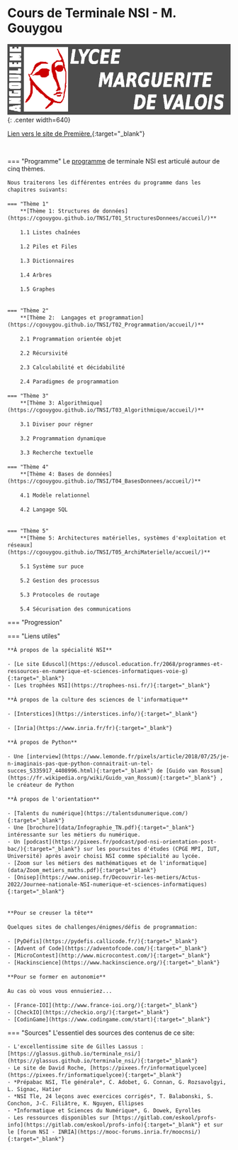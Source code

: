 # Cours de Terminale NSI - M. Gouygou

![mdv](images/logo_MdV_site.png){: .center width=640} 




[Lien vers le site de Première.](https://cgouygou.github.io/1NSI/){:target="_blank"}

<br>

=== "Programme"
    Le [programme](data/Tle_NSI_Specialite_Voie_G_1126614.pdf) de terminale NSI est articulé autour de cinq thèmes.

    Nous traiterons les différentes entrées du programme dans les chapitres suivants:

    === "Thème 1"
        **[Thème 1: Structures de données](https://cgouygou.github.io/TNSI/T01_StructuresDonnees/accueil/)**

        1.1 Listes chaînées
        
        1.2 Piles et Files

        1.3 Dictionnaires

        1.4 Arbres
        
        1.5 Graphes

    
    === "Thème 2"
        **[Thème 2:  Langages et programmation](https://cgouygou.github.io/TNSI/T02_Programmation/accueil/)**

        2.1 Programmation orientée objet

        2.2 Récursivité

        2.3 Calculabilité et décidabilité

        2.4 Paradigmes de programmation

    === "Thème 3"
        **[Thème 3: Algorithmique](https://cgouygou.github.io/TNSI/T03_Algorithmique/accueil/)**

        3.1 Diviser pour régner

        3.2 Programmation dynamique

        3.3 Recherche textuelle

    === "Thème 4"
        **[Thème 4: Bases de données](https://cgouygou.github.io/TNSI/T04_BasesDonnees/accueil/)**

        4.1 Modèle relationnel

        4.2 Langage SQL


    === "Thème 5"
        **[Thème 5: Architectures matérielles, systèmes d'exploitation et réseaux](https://cgouygou.github.io/TNSI/T05_ArchiMaterielle/accueil/)**

        5.1 Système sur puce

        5.2 Gestion des processus

        5.3 Protocoles de routage

        5.4 Sécurisation des communications

=== "Progression"
    <!-- - [Architecture Von Neumann (1ère)](https://glassus.github.io/premiere_nsi/T3_Architecture_materielle/3.2_Architecture_Von_Neumann/cours/)
    - [Systèmes sur puce](T5_Architecture_materielle/5.1_Systemes_sur_puce/cours/) 
    - [Gestion des processus](T5_Architecture_materielle/5.2_Gestion_des_processus/cours/)  
    - [Cryptographie](T5_Architecture_materielle/5.4_Cryptographie/cours/)
    - [Diviser pour régner](T3_Algorithmique/3.1_Diviser_pour_regner/cours/)
    - [Arbres](T1_Structures_de_donnees/1.3_Arbres/cours/)
    - [Protocoles de routage](T5_Architecture_materielle/5.3_Protocoles_de_routage/cours/)
    - [Dictionnaires](T1_Structures_de_donnees/1.2_Dictionnaires/cours/)  
    - [Langage SQL](T4_Bases_de_donnees/4.2_Langage_SQL/cours/)
    - [Modèle relationnel](T4_Bases_de_donnees/4.1_Modele_relationnel/cours/)
    - [Listes / piles / files](T1_Structures_de_donnees/1.1_Listes_Piles_Files/cours/)  
    - [Récursivité](T2_Programmation/2.2_Recursivite/cours/)  
    - [Programmation Orientée Objet](T2_Programmation/2.1_Programmation_Orientee_Objet/cours/)  -->
    
=== "Liens utiles"

    **À propos de la spécialité NSI**

    - [Le site Eduscol](https://eduscol.education.fr/2068/programmes-et-ressources-en-numerique-et-sciences-informatiques-voie-g){:target="_blank"} 
    - [Les trophées NSI](https://trophees-nsi.fr/){:target="_blank"} 

    **À propos de la culture des sciences de l'informatique**

    - [Interstices](https://interstices.info/){:target="_blank"} 

    - [Inria](https://www.inria.fr/fr){:target="_blank"} 

    **À propos de Python**

    - Une [interview](https://www.lemonde.fr/pixels/article/2018/07/25/je-n-imaginais-pas-que-python-connaitrait-un-tel-succes_5335917_4408996.html){:target="_blank"} de [Guido van Rossum](https://fr.wikipedia.org/wiki/Guido_van_Rossum){:target="_blank"} , le créateur de Python

    **À propos de l'orientation**

    - [Talents du numérique](https://talentsdunumerique.com/){:target="_blank"} 
    - Une [brochure](data/Infographie_TN.pdf){:target="_blank"} intéressante sur les métiers du numérique.
    - Un [podcast](https://pixees.fr/podcast/pod-nsi-orientation-post-bac/){:target="_blank"} sur les poursuites d'études (CPGE MPI, IUT, Université) après avoir choisi NSI comme spécialité au lycée.
    - [Zoom sur les métiers des mathématiques et de l'informatique](data/Zoom_metiers_maths.pdf){:target="_blank"} 
    - [Onisep](https://www.onisep.fr/Decouvrir-les-metiers/Actus-2022/Journee-nationale-NSI-numerique-et-sciences-informatiques){:target="_blank"} 


    **Pour se creuser la tête**

    Quelques sites de challenges/énigmes/défis de programmation:

    - [PyDéfis](https://pydefis.callicode.fr/){:target="_blank"} 
    - [Advent of Code](https://adventofcode.com/){:target="_blank"} 
    - [MicroContest](http://www.microcontest.com/){:target="_blank"} 
    - [Hackinscience](https://www.hackinscience.org/){:target="_blank"} 

    **Pour se former en autonomie**

    Au cas où vous vous ennuieriez...

    - [France-IOI](http://www.france-ioi.org/){:target="_blank"} 
    - [CheckIO](https://checkio.org/){:target="_blank"} 
    - [CodinGame](https://www.codingame.com/start){:target="_blank"} 

=== "Sources"
    L'essentiel des sources des contenus de ce site:

    - L'excellentissime site de Gilles Lassus : [https://glassus.github.io/terminale_nsi/](https://glassus.github.io/terminale_nsi/){:target="_blank"} 
    - Le site de David Roche, [https://pixees.fr/informatiquelycee](https://pixees.fr/informatiquelycee){:target="_blank"} 
    - *Prépabac NSI, Tle générale*, C. Adobet, G. Connan, G. Rozsavolgyi, L. Signac, Hatier
    - *NSI Tle, 24 leçons avec exercices corrigés*, T. Balabonski, S. Conchon, J-C. Filiâtre, K. Nguyen, Ellipses
    - *Informatique et Sciences du Numérique*, G. Dowek, Eyrolles
    - Les ressources disponibles sur [https://gitlab.com/eskool/profs-info](https://gitlab.com/eskool/profs-info){:target="_blank"} et sur le [forum NSI - INRIA](https://mooc-forums.inria.fr/moocnsi/){:target="_blank"}
  

<!-- === "Progression"
    Cette progression est découpée selon les 5 périodes entre les vacances.

    === "Période 1"

        6.1 Prise en main de Python

        1.1 Écriture d'un entier positif dans une base $b \geqslant 2$ (2, 10 ou 16).
        
        6.2 Utilisation de bibliothèques

        1.2 Valeurs et expressions booléennes

        1.3 Représentation binaire d'un entier relatif
    
    === "Période 2"

        6.3 Jeux de tests

        6.4 Spécification

        2.1 Tableaux et listes

        7.1 Parcours séquentiel d'un tableau

        1.4 Codage des caractères

        4.1 Pages Web et interactions

    === "Période 3"

        5.1 Modèle de Von Neumann

        2.2 Dictionnaires

        3.1 Manipulation, recherche et tri de tables

        3.2 Fusion et jointure de tables

        5.2 Systèmes d'exploitation

        7.2 Algorithmes de tri
    
    === "Période 4"

        4.2 Protocole HTTP

        4.3 Requêtes GET/POST et formulaires d'une page Web

        7.3 Recherche dichotomique dans un tableau trié

        5.3 Architecture d'un réseau

        1.5 Représentation des réels: nombres flottants
    
    === "Période 5"

        7.4 Algorithmes gloutons

        5.4 IHM, capteurs (Microbit)

        7.5 Algorithme des $k$ plus proches voisins

    ![](images/progression1NSI.png){: .center} 

    <!-- https://cgouygou.github.io/1NSI/index.html -->
 

